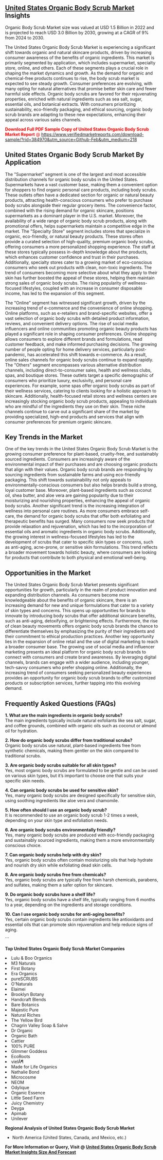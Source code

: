 <h2><a href="https://www.verifiedmarketreports.com/download-sample/?rid=384970&amp;utm_source=Github-Feb&amp;utm_medium=218" target="_blank">United States Organic Body Scrub Market</a> Insights</h2><p>Organic Body Scrub Market size was valued at USD 1.5 Billion in 2022 and is projected to reach USD 3.0 Billion by 2030, growing at a CAGR of 9% from 2024 to 2030.</p><p> <p>The United States Organic Body Scrub Market is experiencing a significant shift towards organic and natural skincare products, driven by increasing consumer awareness of the benefits of organic ingredients. This market is primarily segmented by application, which includes supermarket, specialty store, online, and others. Each of these segments plays a crucial role in shaping the market dynamics and growth. As the demand for organic and chemical-free products continues to rise, the body scrub market is expected to see steady growth. Consumer preferences are evolving, with many opting for natural alternatives that promise better skin care and fewer harmful side effects. Organic body scrubs are favored for their rejuvenating properties, enriched with natural ingredients such as sea salt, sugar, essential oils, and botanical extracts. With consumers prioritizing sustainability, eco-friendly packaging, and ethical sourcing, organic body scrub brands are adapting to these new expectations, enhancing their appeal across various sales channels. <p><span class=""><span style="color: #ff0000;"><strong>Download Full PDF Sample Copy of United States Organic Body Scrub Market Report</strong> @ </span><a href="https://www.verifiedmarketreports.com/download-sample/?rid=384970&amp;utm_source=Github-Feb&amp;utm_medium=218" target="_blank">https://www.verifiedmarketreports.com/download-sample/?rid=384970&amp;utm_source=Github-Feb&amp;utm_medium=218</a></span></p> </p> <h2>United States Organic Body Scrub Market By Application</h2> <p>The "Supermarket" segment is one of the largest and most accessible distribution channels for organic body scrubs in the United States. Supermarkets have a vast customer base, making them a convenient option for shoppers to find organic personal care products, including body scrubs. These outlets often have a dedicated section for organic or natural beauty products, attracting health-conscious consumers who prefer to purchase body scrubs alongside their regular grocery items. The convenience factor, combined with the rising demand for organic skincare, positions supermarkets as a dominant player in the U.S. market. Moreover, the availability of a wide range of organic body scrub products, along with promotional offers, helps supermarkets maintain a competitive edge in the market. The "Specialty Store" segment includes stores that specialize in organic, eco-friendly, or natural beauty products. These stores often provide a curated selection of high-quality, premium organic body scrubs, offering consumers a more personalized shopping experience. The staff at these stores typically possess in-depth knowledge about the products, which enhances customer confidence and trust in their purchases. Additionally, specialty stores cater to a growing market of eco-conscious consumers who seek out products with clean, non-toxic ingredients. The trend of consumers becoming more selective about what they apply to their skin has further boosted the appeal of these stores, helping them maintain strong sales of organic body scrubs. The rising popularity of wellness-focused lifestyles, coupled with an increase in consumer disposable income, has led to the expansion of this segment. <p>The "Online" segment has witnessed significant growth, driven by the increasing trend of e-commerce and the convenience of online shopping. Online platforms, such as e-retailers and brand-specific websites, offer a vast selection of organic body scrubs with detailed product information, reviews, and convenient delivery options. The rise of social media influencers and online communities promoting organic beauty products has played a significant role in shaping consumer preferences. Online shopping allows consumers to explore different brands and formulations, read customer feedback, and make informed purchasing decisions. The growing number of people opting for home delivery services, particularly post-pandemic, has accelerated this shift towards e-commerce. As a result, online sales channels for organic body scrubs continue to expand rapidly. The "Others" segment encompasses various alternative distribution channels, including direct-to-consumer sales, health and wellness clubs, spas, and boutique stores. These outlets target a specific demographic of consumers who prioritize luxury, exclusivity, and personal care experiences. For example, some spas offer organic body scrubs as part of their wellness services, catering to clients looking for a holistic approach to skincare. Additionally, health-focused retail stores and wellness centers are increasingly stocking organic body scrub products, appealing to individuals who are mindful of the ingredients they use on their skin. These niche channels continue to carve out a significant share of the market by providing specialized, high-end products and services that align with consumer preferences for premium organic skincare. <h2>Key Trends in the Market</h2> <p>One of the key trends in the United States Organic Body Scrub Market is the growing consumer preference for plant-based, cruelty-free, and sustainably sourced ingredients. Consumers are increasingly aware of the environmental impact of their purchases and are choosing organic products that align with their values. Organic body scrub brands are responding by sourcing ingredients from sustainable farms and using eco-friendly packaging. This shift towards sustainability not only appeals to environmentally-conscious consumers but also helps brands build a strong, loyal customer base. Moreover, plant-based ingredients such as coconut oil, shea butter, and aloe vera are gaining popularity due to their moisturizing and nourishing properties, enhancing the appeal of organic body scrubs. Another significant trend is the increasing integration of wellness into personal care routines. As more consumers embrace self-care, the demand for organic body scrubs that offer both exfoliating and therapeutic benefits has surged. Many consumers now seek products that provide relaxation and rejuvenation, which has led to the incorporation of essential oils and aromatic ingredients in organic body scrubs. Additionally, the growing interest in wellness-focused lifestyles has led to the development of scrubs that cater to specific skin types or concerns, such as anti-aging, acne-prone, or sensitive skin formulations. This trend reflects a broader movement towards holistic beauty, where consumers are looking for products that contribute to both physical and emotional well-being. <h2>Opportunities in the Market</h2> <p>The United States Organic Body Scrub Market presents significant opportunities for growth, particularly in the realm of product innovation and expanding distribution channels. As consumers become more knowledgeable about the benefits of organic skincare, there is an increasing demand for new and unique formulations that cater to a variety of skin types and concerns. This opens up opportunities for brands to innovate by introducing body scrubs that offer additional skincare benefits, such as anti-aging, detoxifying, or brightening effects. Furthermore, the rise of clean beauty movements offers organic body scrub brands the chance to differentiate themselves by emphasizing the purity of their ingredients and their commitment to ethical production practices. Another key opportunity lies in the expansion of online retail and the use of digital marketing to reach a broader consumer base. The growing use of social media and influencer marketing presents an ideal platform for organic body scrub brands to connect with consumers and create brand awareness. By leveraging digital channels, brands can engage with a wider audience, including younger, tech-savvy consumers who prefer shopping online. Additionally, the increasing trend of consumers seeking personalized beauty experiences provides an opportunity for organic body scrub brands to offer customized products or subscription services, further tapping into this evolving demand. <h2>Frequently Asked Questions (FAQs)</h2> <p><strong>1. What are the main ingredients in organic body scrubs?</strong><br> The main ingredients typically include natural exfoliants like sea salt, sugar, and coffee grounds, combined with organic oils such as coconut or almond oil for hydration.</p> <p><strong>2. How do organic body scrubs differ from traditional scrubs?</strong><br> Organic body scrubs use natural, plant-based ingredients free from synthetic chemicals, making them gentler on the skin compared to traditional scrubs.</p> <p><strong>3. Are organic body scrubs suitable for all skin types?</strong><br> Yes, most organic body scrubs are formulated to be gentle and can be used on various skin types, but it’s important to choose one that suits your specific skin needs.</p> <p><strong>4. Can organic body scrubs be used for sensitive skin?</strong><br> Yes, many organic body scrubs are designed specifically for sensitive skin, using soothing ingredients like aloe vera and chamomile.</p> <p><strong>5. How often should I use an organic body scrub?</strong><br> It is recommended to use an organic body scrub 1-2 times a week, depending on your skin type and exfoliation needs.</p> <p><strong>6. Are organic body scrubs environmentally friendly?</strong><br> Yes, many organic body scrubs are produced with eco-friendly packaging and sustainably sourced ingredients, making them a more environmentally conscious choice.</p> <p><strong>7. Can organic body scrubs help with dry skin?</strong><br> Yes, organic body scrubs often contain moisturizing oils that help hydrate and nourish dry skin while exfoliating dead skin cells.</p> <p><strong>8. Are organic body scrubs free from chemicals?</strong><br> Yes, organic body scrubs are typically free from harsh chemicals, parabens, and sulfates, making them a safer option for skincare.</p> <p><strong>9. Do organic body scrubs have a shelf life?</strong><br> Yes, organic body scrubs have a shelf life, typically ranging from 6 months to a year, depending on the ingredients and storage conditions.</p> <p><strong>10. Can I use organic body scrubs for anti-aging benefits?</strong><br> Yes, certain organic body scrubs contain ingredients like antioxidants and essential oils that can promote skin rejuvenation and help reduce signs of aging.</p> ```</p><p><strong>Top United States Organic Body Scrub Market Companies</strong></p><div data-test-id=""><p><li>Lulu & Boo Organics</li><li> M3 Naturals</li><li> First Botany</li><li> Era Organics</li><li> pureSCRUBS</li><li> O'Naturals</li><li> Elaimei</li><li> Brooklyn Botany</li><li> Handcraft Blends</li><li> Bare Botanics</li><li> Majestic Pure</li><li> Natural Riches</li><li> The Yellow Bird</li><li> Chagrin Valley Soap & Salve</li><li> Dr Organic</li><li> Organic Bath</li><li> Cattier</li><li> 100% PURE</li><li> Glimmer Goddess</li><li> EcoRoots</li><li> vielÃ¶</li><li> Made for Life Organics</li><li> Nathalie Bond</li><li> Microcosme</li><li> NEOM</li><li> Odylique</li><li> Organic Essence</li><li> Little Seed Farm</li><li> Juicy Chemistry</li><li> Deyga</li><li> Apimab</li><li> Unilever</li></p><div><strong>Regional Analysis of&nbsp;United States Organic Body Scrub Market</strong></div><ul><li dir="ltr"><p dir="ltr">North America&nbsp;(United States, Canada, and Mexico, etc.)</p></li></ul><p><strong>For More Information or Query, Visit @&nbsp;</strong><strong><a href="https://www.verifiedmarketreports.com/product/organic-body-scrub-market/?utm_source=Github-Feb&amp;utm_medium=218" target="_blank">United States Organic Body Scrub Market Insights Size And Forecast</a></strong></p></div>
